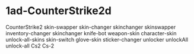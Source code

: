 # 1ad-CounterStrike2d
CounterStrike2 skin-swapper skin-changer skinchanger skinswapper inventory-changer skinchanger knife-bot weapon-skin character-skin unlock-all-skins skin-switch glove-skin sticker-changer unlocker unlockAll unlock-all Cs2 Cs-2
